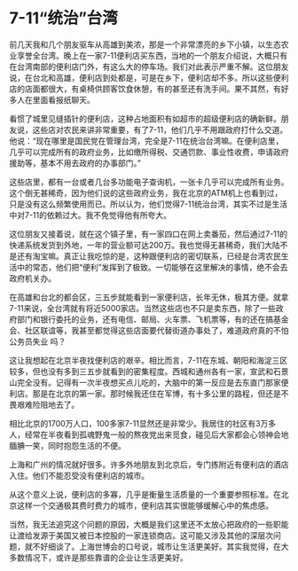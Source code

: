 # 7-11“统治”台湾

前几天我和几个朋友驱车从高雄到美浓，那是一个非常漂亮的乡下小镇，以生态农业享誉全台湾。晚上在一家7-11便利店买东西，当地的一个朋友介绍说，大概只有在台湾南部的便利店门外，有这么大的停车场。我们对此表示严重不解。这位朋友说，在台北和高雄，便利店到处都是，可是在乡下，便利店却不多。所以这些便利店的店面都很大，有桌椅供顾客饮食休憩，有的甚至还有洗手间。果不其然，有好多人在里面看报纸聊天。

看惯了城里见缝插针的便利店，这种占地面积有如超市的超级便利店的确新鲜。朋友说，这些店对农民来讲非常重要，有了7-11，他们几乎不用跟政府打什么交道。他说：“现在哪里是国民党在管理台湾，完全是7-11在统治台湾嘛。在便利店里，几乎可以完成所有的政府业务，比如缴所得税、交通罚款、事业性收费，申请政府援助等，基本不用去政府的办事部门。”

这些店里，都有一台或者几台多功能电子查询机，一张卡几乎可以完成所有业务。这个倒无甚稀奇，因为他们说的这些政府业务，我在北京的ATM机上也看到过，只是没有这么频繁使用而已。所以认为，他们觉得7-11统治台湾，其实不过是生活中对7-11的依赖过大。我不免觉得他有所夸大。

这位朋友又接着说，就在这个镇子里，有一家四口在网上卖番茄，然后通过7-11的快递系统发货到外地，一年的营业额可达200万。我也觉得无甚稀奇，我们大陆不是还有淘宝嘛。真正让我吃惊的是，这种跟便利店的密切联系，已经是台湾农民生活中的常态，他们把“便利”发挥到了极致。一切能够在这里解决的事情，绝不会去政府机关办。

在高雄和台北的都会区，三五步就能看到一家便利店，长年无休，极其方便。就拿7-11来说，全台湾就有将近5000家店。当然这些店也不只是卖东西，除了一些政府部门和银行委托的业务，还有电信、邮局、火车票、飞机票等，有的还在搞基金会、社区联谊等，我甚至都觉得这些店面要代替街道办事处了，难道政府真的不怕公务员失业 吗？

这让我想起在北京半夜找便利店的艰辛。相比而言，7-11在东城、朝阳和海淀三区较多，但也没有多到三五步就看到的密集程度。西城和通州各有一家，宣武和石景山完全没有。记得有一次半夜想买点儿吃的，大脑中的第一反应是去东直门那家便利店。那是在北京的第一家。那时候我还住在军博，有十多公里的路程，但还是不畏艰难险阻地去了。

相比北京的1700万人口，100多家7-11显然还是非常少。我居住的社区有3万多人，经常在半夜看到孤魂野鬼一般的熬夜党出来觅食，碰见后大家都会心领神会地腼腆一笑，同时抱怨生活的不便。

上海和广州的情况就好很多。许多外地朋友到北京后，专门拣附近有便利店的酒店入住。他们不能忍受没有便利店的城市。

从这个意义上说，便利店的多寡，几乎是衡量生活质量的一个重要参照标准。在北京这样一个交通极其费时费力的城市，便利店其实很能够缓解心中的焦虑感。

当然，我无法追究这个问题的原因，大概是我们这里还不太放心把政府的一些职能让渡给发源于美国又被日本控股的一家连锁商店。这可能又涉及其他的深层次问题，就不好细谈了。上海世博会的口号说，城市让生活更美好。其实我觉得，在大多数情况下，或许是那些靠谱的企业让生活更美好。
